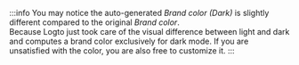 :::info
You may notice the auto-generated *Brand color (Dark)* is slightly different compared to the original *Brand color*.<br/>
Because Logto just took care of the visual difference between light and dark and computes a brand color exclusively for dark mode. If you are unsatisfied with the color, you are also free to customize it.
:::
